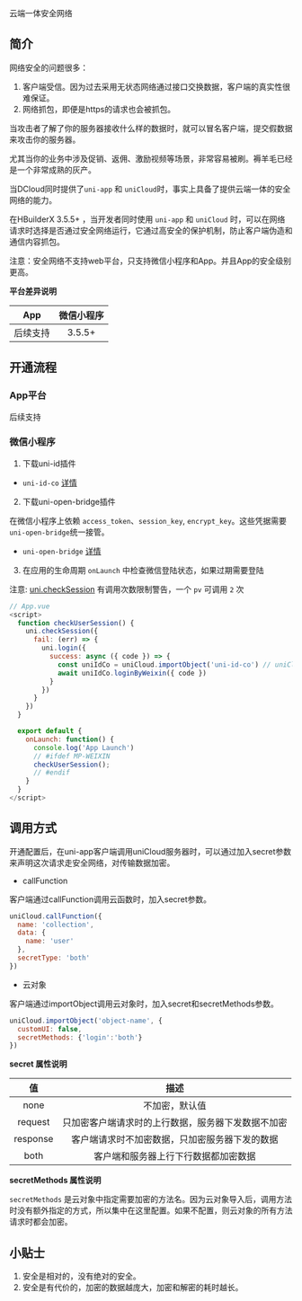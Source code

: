 云端一体安全网络

## 简介

网络安全的问题很多：

1. 客户端受信。因为过去采用无状态网络通过接口交换数据，客户端的真实性很难保证。
2. 网络抓包，即便是https的请求也会被抓包。

当攻击者了解了你的服务器接收什么样的数据时，就可以冒名客户端，提交假数据来攻击你的服务器。

尤其当你的业务中涉及促销、返佣、激励视频等场景，非常容易被刷。褥羊毛已经是一个非常成熟的灰产。

当DCloud同时提供了`uni-app` 和 `uniCloud`时，事实上具备了提供云端一体的安全网络的能力。

在HBuilderX 3.5.5+ ，当开发者同时使用 `uni-app` 和 `uniCloud` 时，可以在网络请求时选择是否通过安全网络运行，它通过高安全的保护机制，防止客户端伪造和通信内容抓包。

注意：安全网络不支持web平台，只支持微信小程序和App。并且App的安全级别更高。

**平台差异说明**

|App|微信小程序|
|:-:|:-:|
|后续支持|3.5.5+|

## 开通流程

### App平台

后续支持

### 微信小程序

1. 下载uni-id插件

- `uni-id-co` [详情](/uniCloud/uni-id-summary.html#save-user-token)

2. 下载uni-open-bridge插件

在微信小程序上依赖 `access_token`、`session_key`, `encrypt_key`。这些凭据需要`uni-open-bridge`统一接管。

- `uni-open-bridge` [详情](https://uniapp.dcloud.net.cn/uniCloud/uni-open-bridge.html)

3. 在应用的生命周期 `onLaunch` 中检查微信登陆状态，如果过期需要登陆

注意: [uni.checkSession](https://uniapp.dcloud.net.cn/api/plugins/login.html#uni-checksession) 有调用次数限制警告，一个 `pv` 可调用 `2` 次

```js
// App.vue
<script>
  function checkUserSession() {
    uni.checkSession({
      fail: (err) => {
        uni.login({
          success: async ({ code }) => {
            const uniIdCo = uniCloud.importObject('uni-id-co') // uniCloud云对象 uni-id-co
            await uniIdCo.loginByWeixin({ code })
          }
        })
      }
    })
  }

  export default {
    onLaunch: function() {
      console.log('App Launch')
      // #ifdef MP-WEIXIN
      checkUserSession();
      // #endif
    }
  }
</script>
```


## 调用方式

开通配置后，在uni-app客户端调用uniCloud服务器时，可以通过加入secret参数来声明这次请求走安全网络，对传输数据加密。

- callFunction

客户端通过callFunction调用云函数时，加入secret参数。
```js
uniCloud.callFunction({
  name: 'collection',
  data: {
    name: 'user'
  },
  secretType: 'both'
})
```


- 云对象

客户端通过importObject调用云对象时，加入secret和secretMethods参数。

```js
uniCloud.importObject('object-name', {
  customUI: false,
  secretMethods: {'login':'both'}
})
```


**secret 属性说明**

|值				|描述																						|
|:-:			|:-:																						|
|none			|不加密，默认值																	|
|request	|只加密客户端请求时的上行数据，服务器下发数据不加密	|
|response	|客户端请求时不加密数据，只加密服务器下发的数据			|
|both			|客户端和服务器上行下行数据都加密数据							|

**secretMethods 属性说明**

`secretMethods` 是云对象中指定需要加密的方法名。因为云对象导入后，调用方法时没有额外指定的方式，所以集中在这里配置。如果不配置，则云对象的所有方法请求时都会加密。


## 小贴士

1. 安全是相对的，没有绝对的安全。
2. 安全是有代价的，加密的数据越庞大，加密和解密的耗时越长。